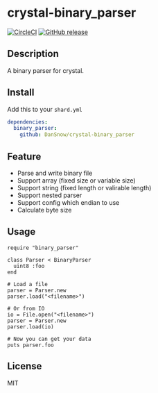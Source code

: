crystal-binary_parser
=====================

[![CircleCI](https://circleci.com/gh/DanSnow/crystal-binary_parser.svg?style=shield)](https://circleci.com/gh/DanSnow/crystal-binary_parser)
[![GitHub release](https://img.shields.io/github/release/DanSnow/crystal-binary_parser.svg?style=flat-square)](https://github.com/DanSnow/crystal-binary_parser/releases)

## Description ##

A binary parser for crystal.

## Install ##

Add this to your `shard.yml`  
```yml
dependencies:
  binary_parser:
    github: DanSnow/crystal-binary_parser
```

## Feature ##

- Parse and write binary file
- Support array (fixed size or variable size)
- Support string (fixed length or valirable length)
- Support nested parser
- Support config which endian to use
- Calculate byte size

## Usage ##

```crystal
require "binary_parser"

class Parser < BinaryParser
  uint8 :foo
end

# Load a file
parser = Parser.new
parser.load("<filename>")

# Or from IO
io = File.open("<filename>")
parser = Parser.new
parser.load(io)

# Now you can get your data
puts parser.foo
```

## License ##
MIT
